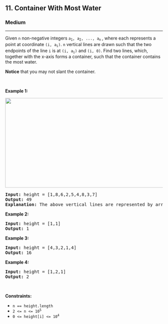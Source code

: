 <h2>11. Container With Most Water</h2><h3>Medium</h3><hr><div style="null;/*startDM*/undefined/*endDM*/"><p style="null;/*startDM*/undefined/*endDM*/">Given <code style="null;/*startDM*/undefined/*endDM*/">n</code> non-negative integers <code style="null;/*startDM*/undefined/*endDM*/">a<sub style="null;/*startDM*/undefined/*endDM*/">1</sub>, a<sub style="null;/*startDM*/undefined/*endDM*/">2</sub>, ..., a<sub style="null;/*startDM*/undefined/*endDM*/">n</sub></code><sub style="null;/*startDM*/undefined/*endDM*/"> </sub>, where each represents a point at coordinate <code style="null;/*startDM*/undefined/*endDM*/">(i, a<sub style="null;/*startDM*/undefined/*endDM*/">i</sub>)</code>. <code style="null;/*startDM*/undefined/*endDM*/">n</code> vertical lines are drawn such that the two endpoints of the line <code style="null;/*startDM*/undefined/*endDM*/">i</code> is at <code style="null;/*startDM*/undefined/*endDM*/">(i, a<sub style="null;/*startDM*/undefined/*endDM*/">i</sub>)</code> and <code style="null;/*startDM*/undefined/*endDM*/">(i, 0)</code>. Find two lines, which, together with the x-axis forms a container, such that the container contains the most water.</p>

<p style="null;/*startDM*/undefined/*endDM*/"><strong style="null;/*startDM*/undefined/*endDM*/">Notice</strong> that you may not slant the container.</p>

<p style="null;/*startDM*/undefined/*endDM*/">&nbsp;</p>
<p style="null;/*startDM*/undefined/*endDM*/"><strong style="null;/*startDM*/undefined/*endDM*/">Example 1:</strong></p>
<img alt="" src="https://s3-lc-upload.s3.amazonaws.com/uploads/2018/07/17/question_11.jpg" style="width: 600px; height: 287px;;/*startDM*/undefined/*endDM*/">
<pre style="null;/*startDM*/undefined/*endDM*/"><strong style="null;/*startDM*/undefined/*endDM*/">Input:</strong> height = [1,8,6,2,5,4,8,3,7]
<strong style="null;/*startDM*/undefined/*endDM*/">Output:</strong> 49
<strong style="null;/*startDM*/undefined/*endDM*/">Explanation:</strong> The above vertical lines are represented by array [1,8,6,2,5,4,8,3,7]. In this case, the max area of water (blue section) the container can contain&nbsp;is 49.
</pre>

<p style="null;/*startDM*/undefined/*endDM*/"><strong style="null;/*startDM*/undefined/*endDM*/">Example 2:</strong></p>

<pre style="null;/*startDM*/undefined/*endDM*/"><strong style="null;/*startDM*/undefined/*endDM*/">Input:</strong> height = [1,1]
<strong style="null;/*startDM*/undefined/*endDM*/">Output:</strong> 1
</pre>

<p style="null;/*startDM*/undefined/*endDM*/"><strong style="null;/*startDM*/undefined/*endDM*/">Example 3:</strong></p>

<pre style="null;/*startDM*/undefined/*endDM*/"><strong style="null;/*startDM*/undefined/*endDM*/">Input:</strong> height = [4,3,2,1,4]
<strong style="null;/*startDM*/undefined/*endDM*/">Output:</strong> 16
</pre>

<p style="null;/*startDM*/undefined/*endDM*/"><strong style="null;/*startDM*/undefined/*endDM*/">Example 4:</strong></p>

<pre style="null;/*startDM*/undefined/*endDM*/"><strong style="null;/*startDM*/undefined/*endDM*/">Input:</strong> height = [1,2,1]
<strong style="null;/*startDM*/undefined/*endDM*/">Output:</strong> 2
</pre>

<p style="null;/*startDM*/undefined/*endDM*/">&nbsp;</p>
<p style="null;/*startDM*/undefined/*endDM*/"><strong style="null;/*startDM*/undefined/*endDM*/">Constraints:</strong></p>

<ul style="null;/*startDM*/undefined/*endDM*/">
	<li style="null;/*startDM*/undefined/*endDM*/"><code style="null;/*startDM*/undefined/*endDM*/">n == height.length</code></li>
	<li style="null;/*startDM*/undefined/*endDM*/"><code style="null;/*startDM*/undefined/*endDM*/">2 &lt;= n &lt;= 10<sup style="null;/*startDM*/undefined/*endDM*/">5</sup></code></li>
	<li style="null;/*startDM*/undefined/*endDM*/"><code style="null;/*startDM*/undefined/*endDM*/">0 &lt;= height[i] &lt;= 10<sup style="null;/*startDM*/undefined/*endDM*/">4</sup></code></li>
</ul>
</div>